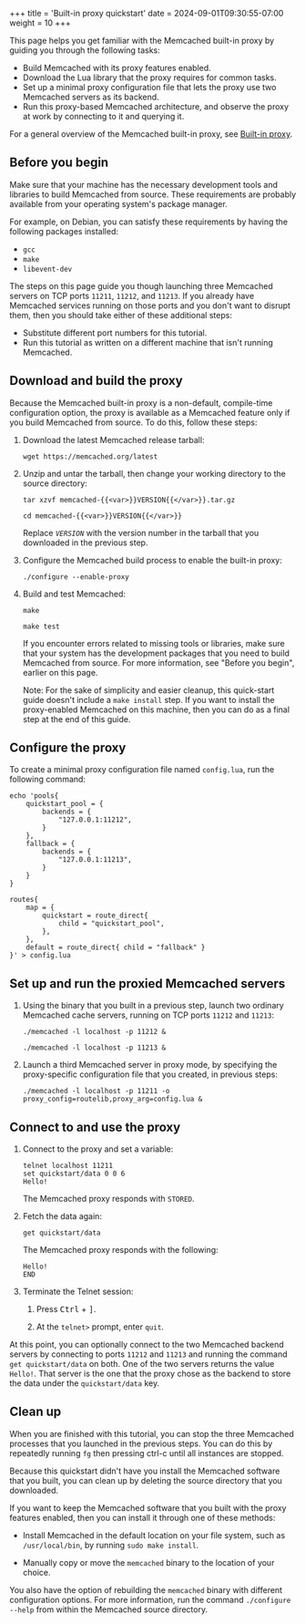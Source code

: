 +++
title = 'Built-in proxy quickstart'
date = 2024-09-01T09:30:55-07:00
weight = 10
+++

This page helps you get familiar with the Memcached built-in proxy by guiding you through the following tasks:

* Build Memcached with its proxy features enabled.
* Download the Lua library that the proxy requires for common tasks.
* Set up a minimal proxy configuration file that lets the proxy use two Memcached servers as its backend.
* Run this proxy-based Memcached architecture, and observe the proxy at work by connecting to it and querying it.

For a general overview of the Memcached built-in proxy, see [Built-in proxy]({{<proxy_base_path>}}).

## Before you begin

Make sure that your machine has the necessary development tools and libraries
to build Memcached from source. These requirements are probably available from your operating system's package manager.

For example, on Debian, you can satisfy these requirements by having the following packages installed:

* `gcc`
* `make`
* `libevent-dev`

The steps on this page guide you though launching three Memcached servers on TCP ports `11211`, `11212`, and `11213`. If you already have Memcached services running on those ports and you don't want to disrupt them, then you should take either of these additional steps:

* Substitute different port numbers for this tutorial.
* Run this tutorial as written on a different machine that isn't running Memcached.

## Download and build the proxy

Because the Memcached built-in proxy is a non-default, compile-time configuration option, the proxy is available as a Memcached feature only if you build Memcached from source. To do this, follow these steps:

1. Download the latest Memcached release tarball:

    ```
    wget https://memcached.org/latest
    ```

1. Unzip and untar the tarball, then change your working directory to the source directory:

    ```posix-terminal
    tar xzvf memcached-{{<var>}}VERSION{{</var>}}.tar.gz
    
    cd memcached-{{<var>}}VERSION{{</var>}}
    ```
    
    Replace <var>`VERSION`</var> with the version number in the tarball that you downloaded in the previous step.
    
1. Configure the Memcached build process to enable the built-in proxy:

    ```
    ./configure --enable-proxy
    ```
    
1. Build and test Memcached:

    ```
    make
    
    make test
    ```
    
    If you encounter errors related to missing tools or libraries, make sure that your system has the development packages that you need to build Memcached from source. For more information, see "Before you begin", earlier on this page.

    Note: For the sake of simplicity and easier cleanup, this quick-start guide doesn't include a `make install` step. If you want to install the proxy-enabled Memcached on this machine, then you can do as a final step at the end of this guide.

## Configure the proxy
    
To create a minimal proxy configuration file named `config.lua`, run the following command:

```
echo 'pools{
    quickstart_pool = {
        backends = {
            "127.0.0.1:11212",
        }
    },
    fallback = {
        backends = {
            "127.0.0.1:11213",
        }
    }
}

routes{
    map = {
        quickstart = route_direct{
            child = "quickstart_pool",
        },
    },
    default = route_direct{ child = "fallback" }
}' > config.lua
```

## Set up and run the proxied Memcached servers

1. Using the binary that you built in a previous step, launch two ordinary Memcached cache servers, running on TCP ports `11212` and `11213`:

    ```
    ./memcached -l localhost -p 11212 &
    
    ./memcached -l localhost -p 11213 &
    ```
    
1. Launch a third Memcached server in proxy mode, by specifying the proxy-specific configuration file that you created, in previous steps:

    ```
    ./memcached -l localhost -p 11211 -o proxy_config=routelib,proxy_arg=config.lua &
    ```

## Connect to and use the proxy    

1. Connect to the proxy and set a variable:

    ```
    telnet localhost 11211
    set quickstart/data 0 0 6
    Hello!
    ```
    
    The Memcached proxy responds with `STORED`.
    
1. Fetch the data again:

    ```
    get quickstart/data
    ```
    
    The Memcached proxy responds with the following:
    
    ```
    Hello!
    END
    ```

1. Terminate the Telnet session:

    1. Press <kbd>Ctrl</kbd> + <kbd>]</kbd>.
    
    1. At the `telnet>` prompt, enter `quit`.

At this point, you can optionally connect to the two Memcached backend servers by connecting to ports `11212` and `11213` and running the command `get quickstart/data` on both. One of the two servers returns the value `Hello!`. That server is the one that the proxy chose as the backend to store the data under the `quickstart/data` key.

## Clean up

When you are finished with this tutorial, you can stop the three Memcached processes that you launched in the previous steps. You can do this by repeatedly running `fg` then pressing ctrl-c until all instances are stopped.

Because this quickstart didn't have you install the Memcached software that you built, you can clean up by deleting the source directory that you downloaded.

If you want to keep the Memcached software that you built with the proxy features enabled, then you can install it through one of these methods:

* Install Memcached in the default location on your file system, such as `/usr/local/bin`, by running `sudo make install`.

* Manually copy or move the `memcached` binary to the location of your choice.

You also have the option of rebuilding the `memcached` binary with different configuration options. For more information, run the command `./configure --help` from within the Memcached source directory.

